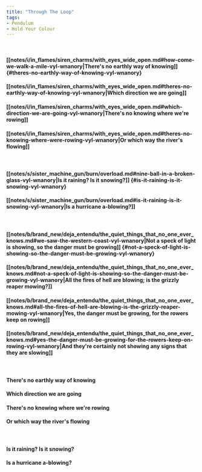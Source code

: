 ```yaml
---
title: "Through The Loop"
tags:
- Pendulum
- Hold Your Colour
---
```

&nbsp;
#### [[notes/i/in_flames/siren_charms/with_eyes_wide_open.md#how-come-we-walk-a-mile-vyl-wnanory|There's no earthly way of knowing]] {#theres-no-earthly-way-of-knowing-vyl-wnanory}
#### [[notes/i/in_flames/siren_charms/with_eyes_wide_open.md#theres-no-earthly-way-of-knowing-vyl-wnanory|Which direction we are going]]
#### [[notes/i/in_flames/siren_charms/with_eyes_wide_open.md#which-direction-we-are-going-vyl-wnanory|There's no knowing where we're rowing]]
#### [[notes/i/in_flames/siren_charms/with_eyes_wide_open.md#theres-no-knowing-where-were-rowing-vyl-wnanory|Or which way the river's flowing]]
&nbsp;
#### [[notes/s/sister_machine_gun/burn/overload.md#nine-ball-in-a-broken-glass-vyl-wnanory|Is it raining? Is it snowing?]] {#is-it-raining-is-it-snowing-vyl-wnanory}
#### [[notes/s/sister_machine_gun/burn/overload.md#is-it-raining-is-it-snowing-vyl-wnanory|Is a hurricane a-blowing?]]
&nbsp;
#### [[notes/b/brand_new/deja_entendu/the_quiet_things_that_no_one_ever_knows.md#we-saw-the-western-coast-vyl-wnanory|Not a speck of light is showing, so the danger must be growing]] {#not-a-speck-of-light-is-showing-so-the-danger-must-be-growing-vyl-wnanory}
#### [[notes/b/brand_new/deja_entendu/the_quiet_things_that_no_one_ever_knows.md#not-a-speck-of-light-is-showing-so-the-danger-must-be-growing-vyl-wnanory|All the fires of hell are blowing; is the grizzly reaper mowing?]]
#### [[notes/b/brand_new/deja_entendu/the_quiet_things_that_no_one_ever_knows.md#all-the-fires-of-hell-are-blowing-is-the-grizzly-reaper-mowing-vyl-wnanory|Yes, the danger must be growing, for the rowers keep on rowing]]
#### [[notes/b/brand_new/deja_entendu/the_quiet_things_that_no_one_ever_knows.md#yes-the-danger-must-be-growing-for-the-rowers-keep-on-rowing-vyl-wnanory|And they're certainly not showing any signs that they are slowing]]
&nbsp;
#### There's no earthly way of knowing
#### Which direction we are going
#### There's no knowing where we're rowing
#### Or which way the river's flowing
&nbsp;
#### Is it raining? Is it snowing?
#### Is a hurricane a-blowing?
